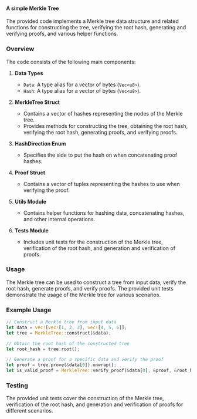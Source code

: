 #### A simple Merkle Tree

The provided code implements a Merkle tree data structure and related functions for constructing the tree, verifying the root hash, generating and verifying proofs, and various helper functions.

### Overview

The code consists of the following main components:

1. **Data Types**
   - `Data`: A type alias for a vector of bytes (`Vec<u8>`).
   - `Hash`: A type alias for a vector of bytes (`Vec<u8>`).

2. **MerkleTree Struct**
   - Contains a vector of hashes representing the nodes of the Merkle tree.
   - Provides methods for constructing the tree, obtaining the root hash, verifying the root hash, generating proofs, and verifying proofs.

3. **HashDirection Enum**
   - Specifies the side to put the hash on when concatenating proof hashes.

4. **Proof Struct**
   - Contains a vector of tuples representing the hashes to use when verifying the proof.

5. **Utils Module**
   - Contains helper functions for hashing data, concatenating hashes, and other internal operations.

6. **Tests Module**
   - Includes unit tests for the construction of the Merkle tree, verification of the root hash, and generation and verification of proofs.

### Usage

The Merkle tree can be used to construct a tree from input data, verify the root hash, generate proofs, and verify proofs. The provided unit tests demonstrate the usage of the Merkle tree for various scenarios.

### Example Usage

```rust
// Construct a Merkle tree from input data
let data = vec![vec![1, 2, 3], vec![4, 5, 6]];
let tree = MerkleTree::construct(&data);

// Obtain the root hash of the constructed tree
let root_hash = tree.root();

// Generate a proof for a specific data and verify the proof
let proof = tree.prove(&data[0]).unwrap();
let is_valid_proof = MerkleTree::verify_proof(&data[0], &proof, &root_hash);
```

### Testing

The provided unit tests cover the construction of the Merkle tree, verification of the root hash, and generation and verification of proofs for different scenarios.
